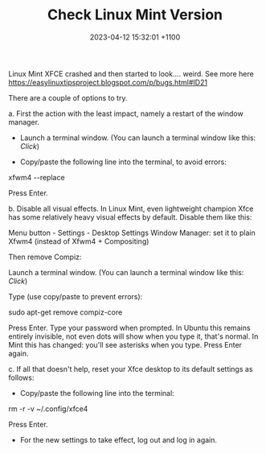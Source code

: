 ﻿---
layout: post
title: Check Linux Mint Version
date: 2023-04-12 15:32:01 +1100
categories: 
---

Linux Mint XFCE crashed and then started to look.... weird.
See more here https://easylinuxtipsproject.blogspot.com/p/bugs.html#ID21

There are a couple of options to try.

a. First the action with the least impact, namely a restart of the window manager.

- Launch a terminal window.
(You can launch a terminal window like this: *Click*)

- Copy/paste the following line into the terminal, to avoid errors:

xfwm4 --replace

Press Enter.

b. Disable all visual effects. In Linux Mint, even lightweight champion Xfce has some relatively heavy visual effects by default. Disable them like this:

Menu button - Settings - Desktop Settings
Window Manager: set it to plain Xfwm4 (instead of Xfwm4 + Compositing)

Then remove Compiz:

Launch a terminal window.
(You can launch a terminal window like this: *Click*)

Type (use copy/paste to prevent errors):

sudo apt-get remove compiz-core

Press Enter. Type your password when prompted. In Ubuntu this remains entirely invisible, not even dots will show when you type it, that's normal. In Mint this has changed: you'll see asterisks when you type. Press Enter again.

c. If all that doesn't help, reset your Xfce desktop to its default settings as follows:

- Copy/paste the following line into the terminal:

rm -r -v ~/.config/xfce4

Press Enter.

- For the new settings to take effect, log out and log in again.
